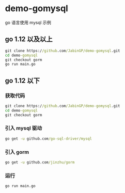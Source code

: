 # demo-gomysql

go 语言使用 mysql 示例

## go 1.12 以及以上

```cmd
git clone https://github.com/JabinGP/demo-gomysql.git
cd demo-gomysql
git checkout gorm
go run main.go
```

## go 1.12 以下

### 获取代码

```cmd
git clone https://github.com/JabinGP/demo-gomysql.git
cd demo-gomysql
git checkout gorm
```

### 引入 mysql 驱动

```cmd
go get -u github.com/go-sql-driver/mysql
```

### 引入 gorm

```cmd
go get -u github.com/jinzhu/gorm
```

### 运行

```cmd
go run main.go
```

